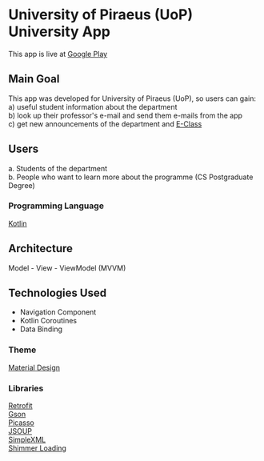 # University of Piraeus (UoP) University App

This app is live at [Google Play](https://play.google.com/store/apps/details?id=com.stathis.unipiapp) <br/>

## Main Goal

This app was developed for University of Piraeus (UoP), so users can gain:<br/>
a) useful student information about the department <br/>
b) look up their professor's e-mail and send them e-mails from the app <br/>
c) get new announcements of the department and [E-Class](https://gunet2.cs.unipi.gr/)

## Users

a. Students of the department <br/>
b. People who want to learn more about the programme (CS Postgraduate Degree) <br/>

### Programming Language 

[Kotlin](https://kotlinlang.org/)

## Architecture
Model - View - ViewModel (MVVM)

## Technologies Used
- Navigation Component <br/>
- Kotlin Coroutines <br/>
- Data Binding

### Theme 

[Material Design](https://material.io/)

### Libraries

[Retrofit](https://square.github.io/retrofit/)</br>
[Gson](https://github.com/google/gson) </br>
[Picasso](https://square.github.io/picasso/) <br/> 
[JSOUP](https://jsoup.org/) <br/>
[SimpleXML]() <br/>
[Shimmer Loading](https://facebook.github.io/shimmer-android/)
